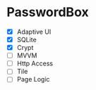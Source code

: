 # PasswordBox

- [x] Adaptive UI
- [x] SQLite
- [x] Crypt
- [ ] MVVM
- [ ] Http Access
- [ ] Tile
- [ ] Page Logic